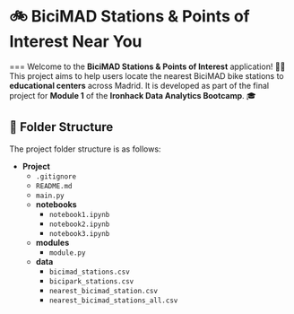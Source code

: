 # 🚲 **BiciMAD Stations & Points of Interest Near You** 
===
Welcome to the **BiciMAD Stations & Points of Interest** application! 🚴‍♂️ This project aims to help users locate the nearest BiciMAD bike stations to **educational centers** across Madrid. It is developed as part of the final project for **Module 1** of the **Ironhack Data Analytics Bootcamp**. 🎓





## 📁 Folder Structure

The project folder structure is as follows:
- **Project**
  - `.gitignore`
  - `README.md`
  - `main.py`
  - **notebooks**
    - `notebook1.ipynb`
    - `notebook2.ipynb`
    - `notebook3.ipynb`
  - **modules**
    - `module.py`
  - **data**
    - `bicimad_stations.csv`
    - `bicipark_stations.csv`
    - `nearest_bicimad_station.csv`
    - `nearest_bicimad_stations_all.csv`